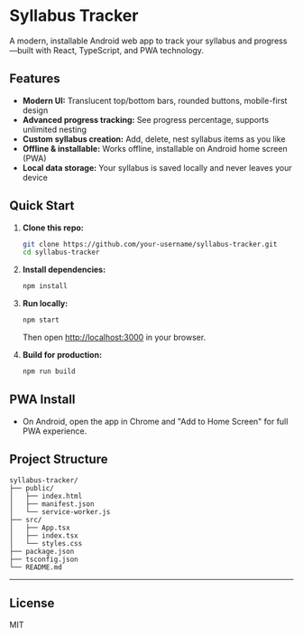 # Syllabus Tracker

A modern, installable Android web app to track your syllabus and progress—built with React, TypeScript, and PWA technology.

## Features

- **Modern UI:** Translucent top/bottom bars, rounded buttons, mobile-first design
- **Advanced progress tracking:** See progress percentage, supports unlimited nesting
- **Custom syllabus creation:** Add, delete, nest syllabus items as you like
- **Offline & installable:** Works offline, installable on Android home screen (PWA)
- **Local data storage:** Your syllabus is saved locally and never leaves your device

## Quick Start

1. **Clone this repo:**  
   ```sh
   git clone https://github.com/your-username/syllabus-tracker.git
   cd syllabus-tracker
   ```

2. **Install dependencies:**  
   ```sh
   npm install
   ```

3. **Run locally:**  
   ```sh
   npm start
   ```
   Then open [http://localhost:3000](http://localhost:3000) in your browser.

4. **Build for production:**  
   ```sh
   npm run build
   ```

## PWA Install

- On Android, open the app in Chrome and "Add to Home Screen" for full PWA experience.

## Project Structure

```
syllabus-tracker/
├── public/
│   ├── index.html
│   ├── manifest.json
│   └── service-worker.js
├── src/
│   ├── App.tsx
│   ├── index.tsx
│   └── styles.css
├── package.json
├── tsconfig.json
└── README.md
```

---

## License

MIT
